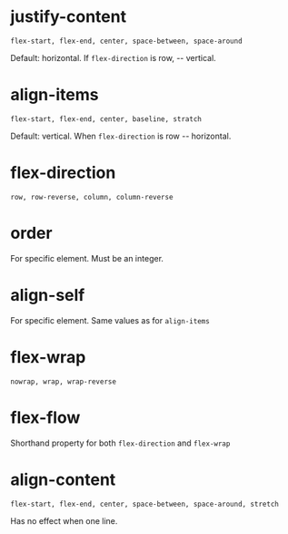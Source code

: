 # justify-content #

    flex-start, flex-end, center, space-between, space-around

Default: horizontal. If `flex-direction` is row, -- vertical. 

# align-items #

	flex-start, flex-end, center, baseline, stratch

Default: vertical. When `flex-direction` is row -- horizontal.

# flex-direction #

	row, row-reverse, column, column-reverse


# order #

For specific element. Must be an integer.


# align-self #

For specific element. Same values as for `align-items`


# flex-wrap #

	nowrap, wrap, wrap-reverse

# flex-flow #

Shorthand property for both `flex-direction` and `flex-wrap`


# align-content #

	flex-start, flex-end, center, space-between, space-around, stretch

Has no effect when one line.



